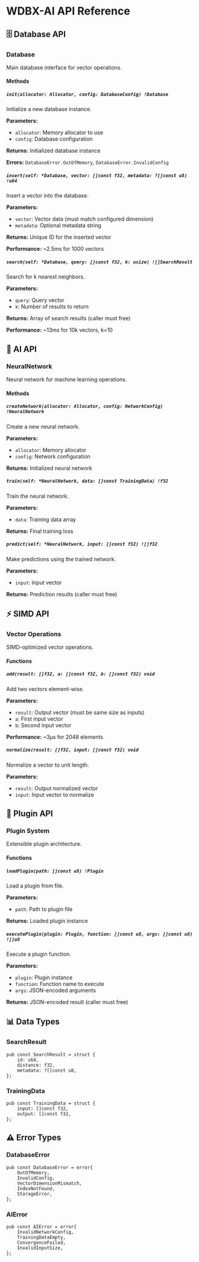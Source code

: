 # WDBX-AI API Reference

## 🗄️ Database API

### Database
Main database interface for vector operations.

#### Methods

##### `init(allocator: Allocator, config: DatabaseConfig) !Database`
Initialize a new database instance.

**Parameters:**
- `allocator`: Memory allocator to use
- `config`: Database configuration

**Returns:** Initialized database instance

**Errors:** `DatabaseError.OutOfMemory`, `DatabaseError.InvalidConfig`

##### `insert(self: *Database, vector: []const f32, metadata: ?[]const u8) !u64`
Insert a vector into the database.

**Parameters:**
- `vector`: Vector data (must match configured dimension)
- `metadata`: Optional metadata string

**Returns:** Unique ID for the inserted vector

**Performance:** ~2.5ms for 1000 vectors

##### `search(self: *Database, query: []const f32, k: usize) ![]SearchResult`
Search for k nearest neighbors.

**Parameters:**
- `query`: Query vector
- `k`: Number of results to return

**Returns:** Array of search results (caller must free)

**Performance:** ~13ms for 10k vectors, k=10

## 🧠 AI API

### NeuralNetwork
Neural network for machine learning operations.

#### Methods

##### `createNetwork(allocator: Allocator, config: NetworkConfig) !NeuralNetwork`
Create a new neural network.

**Parameters:**
- `allocator`: Memory allocator
- `config`: Network configuration

**Returns:** Initialized neural network

##### `train(self: *NeuralNetwork, data: []const TrainingData) !f32`
Train the neural network.

**Parameters:**
- `data`: Training data array

**Returns:** Final training loss

##### `predict(self: *NeuralNetwork, input: []const f32) ![]f32`
Make predictions using the trained network.

**Parameters:**
- `input`: Input vector

**Returns:** Prediction results (caller must free)

## ⚡ SIMD API

### Vector Operations
SIMD-optimized vector operations.

#### Functions

##### `add(result: []f32, a: []const f32, b: []const f32) void`
Add two vectors element-wise.

**Parameters:**
- `result`: Output vector (must be same size as inputs)
- `a`: First input vector
- `b`: Second input vector

**Performance:** ~3μs for 2048 elements

##### `normalize(result: []f32, input: []const f32) void`
Normalize a vector to unit length.

**Parameters:**
- `result`: Output normalized vector
- `input`: Input vector to normalize

## 🔌 Plugin API

### Plugin System
Extensible plugin architecture.

#### Functions

##### `loadPlugin(path: []const u8) !Plugin`
Load a plugin from file.

**Parameters:**
- `path`: Path to plugin file

**Returns:** Loaded plugin instance

##### `executePlugin(plugin: Plugin, function: []const u8, args: []const u8) ![]u8`
Execute a plugin function.

**Parameters:**
- `plugin`: Plugin instance
- `function`: Function name to execute
- `args`: JSON-encoded arguments

**Returns:** JSON-encoded result (caller must free)

## 📊 Data Types

### SearchResult
```zig
pub const SearchResult = struct {
    id: u64,
    distance: f32,
    metadata: ?[]const u8,
};
```

### TrainingData
```zig
pub const TrainingData = struct {
    input: []const f32,
    output: []const f32,
};
```

## ⚠️ Error Types

### DatabaseError
```zig
pub const DatabaseError = error{
    OutOfMemory,
    InvalidConfig,
    VectorDimensionMismatch,
    IndexNotFound,
    StorageError,
};
```

### AIError
```zig
pub const AIError = error{
    InvalidNetworkConfig,
    TrainingDataEmpty,
    ConvergenceFailed,
    InvalidInputSize,
};
```
